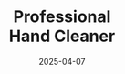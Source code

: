 ---
type: product
layout: product
date: 2025-04-07
sitemap:
  priority: 1
  changefreq: "weekly"

# SEO metadata
seoTitleSuffix: "Industrial Strength Soap Near Me"
seoDescription: >-
  Shop professional hand cleaner from Nutcracker Pro in Virginia. Tough on grease, gentle on hands with eco-friendly walnut shells. Ideal for mechanics and auto shops with fast shipping.

# Page content
title: "Professional <br> **Hand Cleaner**"
titlePrefix: "Virginia Auto Shop Supplies"
description: >-
  Professional Hand Cleaner from Nutcracker Pro tackles grease and grime for Virginia mechanics. Non-solvent, skin-friendly formula with walnut shells cleans tough messes while moisturizing hands.

# benefitsContent
benefitsImages:
  - image: /images/handcleaner/product-despencer.jpg
    alt: "Nutcracker Pro Hand Cleaner Dispenser for Virginia Shops"
  - image: /images/handcleaner/product-details.jpg
    alt: "Nutcracker Pro Hand Cleaner Variants for Virginia Mechanics"

benefitsBlocks:
  - title: "Perfect for Virginia Mechanics"
    text: >-
      This hand cleaner cuts through automotive grease and oil fast. Virginia mechanics love it for keeping hands clean without the harshness of solvents.
  - title: "Gentle on Hands All Day"
    text: >-
      Packed with emollients, this soap keeps Virginia mechanics’ hands soft even with constant washing. No more dry, cracked skin from tough jobs.
  - title: "Eco-Friendly for Virginia Shops"
    text: >-
      Made with biodegradable walnut shells, it’s a green choice for Virginia auto shops. Cleans grime without harming the environment or your skin.
  - title: "Cleans Any Mess in Virginia"
    text: >-
      From oil to paint, this cleaner handles it all. Virginia dealerships and garages rely on its power for every dirty job imaginable.
  - title: "No Greasy Residue Left"
    text: >-
      Unlike other soaps, this leaves hands clean and smooth. Virginia techs can get back to work fast with no slippery hassle.
  - title: "Save Big in Virginia Garages"
    text: >-
      Super-concentrated formula lasts longer, cutting soap use by 75%. Virginia shops save cash and restock less with this bulk deal.
  - title: "Fast Shipping to Virginia"
    text: >-
      Get this cleaner delivered quick to Virginia auto shops. Perfect for keeping your service bays stocked and ready for action.
  - title: "Safe for Sensitive Skin"
    text: >-
      Gentle ingredients mean no irritation for Virginia workers. This soap’s conditioning power keeps hands healthy through every shift.
  - title: "Versatile for All Trades"
    text: >-
      Beyond cars, it’s great for Virginia construction and factory crews. One soap for every tough cleanup job across industries.

# testimonials section
testimonials:
  items:
    - name: "Tommy"
      text: >-
        This soap’s a game-changer in my Virginia shop. Grease comes off easy, and my hands don’t feel like sandpaper after. Good stuff!
    - name: "Kelly"
      text: >-
        I use this in Richmond for diesel work. It cleans fast without scrubbing forever. Hands stay soft too—best soap I’ve found.
    - name: "Pete"
      text: >-
        Been using this at my Norfolk garage. It wipes out oil and grime quick, and the price is right. Can’t ask for more than that.
    - name: "Sara"
      text: >-
        My dealership swears by this cleaner. It’s tough on messes but easy on hands. Bulk order saves us a ton.
    - name: "Mike"
      text: >-
        This soap rocks in my Roanoke shop. Gets rid of paint and grease fast, no greasy feel after. Worth every penny for sure.
    - name: "Jill"
      text: >-
        I grab this for my Fairfax crew. It cleans deep without drying out hands. Fast shipping to Virginia’s a big win too.
    - name: "Don"
      text: >-
        Works great in my Alexandria garage. Oil and dirt vanish quick, and it’s gentle. Best hand cleaner I’ve used hands down.
    - name: "Becky"
      text: >-
        My Lynchburg shop loves this soap. It tackles grime easy and keeps hands smooth. Cheap and effective—what’s not to like?
    - name: "Carl"
      text: >-
        This cleaner’s perfect for my Chesapeake jobs. Cuts through grease fast and feels good on skin. I’m sticking with it.

# FAQ section
faq:
  questions:
    - question: "What grime does this cleaner remove?"
      answer: >-
        It wipes out grease, oil, ink, and paint fast. Virginia mechanics trust it for tough messes in auto shops and beyond.
    - question: "Is it safe for sensitive skin?"
      answer: >-
        Yes, it’s gentle with emollients to keep Virginia workers’ hands soft. No irritation, even with daily use in busy shops.
    - question: "Can it work outside automotive industry in Virginia?"
      answer: >-
        Sure can—Virginia construction and factory folks use it too. It’s a versatile cleaner for any dirty job around.
    - question: "Any fragrances or dyes in it?"
      answer: >-
        Nope, it’s dye-free and fragrance-free. Virginia shops get a natural, safe clean every time they use it.
    - question: "Why walnut shell scrubbers?"
      answer: >-
        They’re eco-friendly and biodegradable, perfect for Virginia garages. Gentle on hands, tough on grime—no harsh chemicals needed.
    - question: "How’s it better than harsh soaps?"
      answer: >-
        No chemicals mean less dryness for Virginia mechanics. It saves hands and cuts health costs with a skin-friendly clean.
    - question: "How long does hand cleaner last?"
      answer: >-
        Super-concentrated, it cuts use by 75%. Virginia shops save big and restock less with this cost-saving formula.
    - question: "How fast does it ship to Virginia?"
      answer: >-
        Ships quick to Virginia auto shops. Keeps your mechanic supplies near me stocked and ready for any greasy day.

---